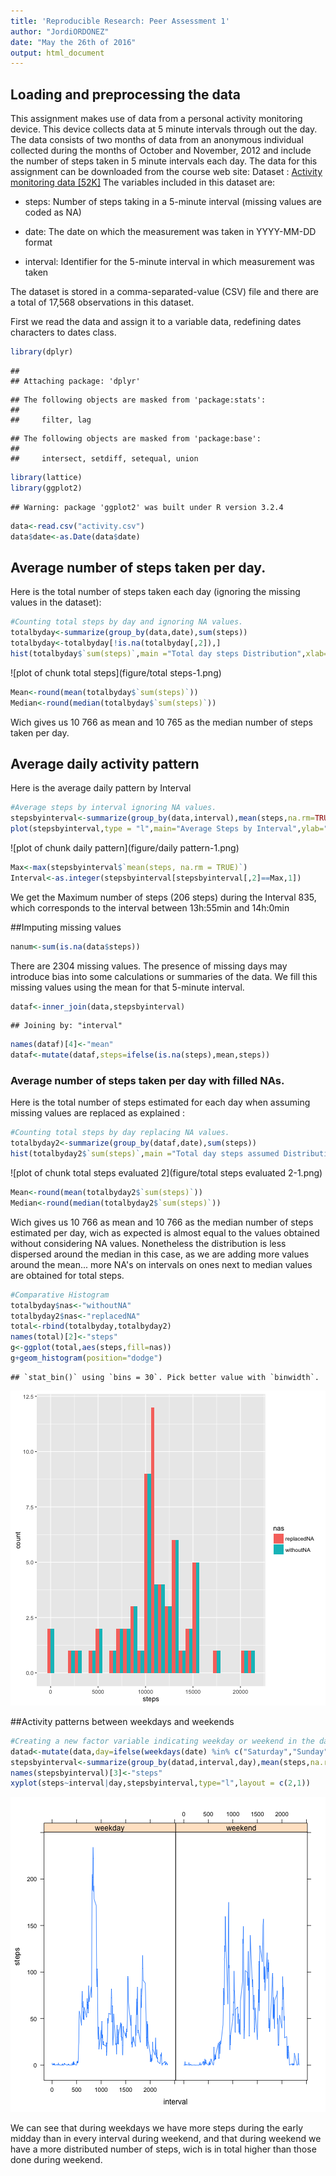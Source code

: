 ```yaml
---
title: 'Reproducible Research: Peer Assessment 1'
author: "JordiORDONEZ"
date: "May the 26th of 2016"
output: html_document
---
```




## Loading and preprocessing the data

This assignment makes use of data from a personal activity monitoring device. This device collects data at 5 minute intervals through out the day. The data consists of two months of data from an anonymous individual collected during the months of October and November, 2012 and include the number of steps taken in 5 minute intervals each day.
The data for this assignment can be downloaded from the course web site: 
Dataset : [Activity monitoring data [52K]](https://d396qusza40orc.cloudfront.net/repdata%2Fdata%2Factivity.zip)
The variables included in this dataset are:

* steps: Number of steps taking in a 5-minute interval (missing values are coded as NA)

* date: The date on which the measurement was taken in YYYY-MM-DD format

* interval: Identifier for the 5-minute interval in which measurement was taken

The dataset is stored in a comma-separated-value (CSV) file and there are a total of 17,568 observations in this dataset.

First we read the data and assign it to a variable data, redefining dates characters to dates class. 


```r
library(dplyr)
```

```
## 
## Attaching package: 'dplyr'
```

```
## The following objects are masked from 'package:stats':
## 
##     filter, lag
```

```
## The following objects are masked from 'package:base':
## 
##     intersect, setdiff, setequal, union
```

```r
library(lattice)
library(ggplot2)
```

```
## Warning: package 'ggplot2' was built under R version 3.2.4
```

```r
data<-read.csv("activity.csv")
data$date<-as.Date(data$date)
```



## Average number of steps taken per day.

Here is the total number of steps taken each day (ignoring the missing values in the dataset):


```r
#Counting total steps by day and ignoring NA values.
totalbyday<-summarize(group_by(data,date),sum(steps))
totalbyday<-totalbyday[!is.na(totalbyday[,2]),]
hist(totalbyday$`sum(steps)`,main ="Total day steps Distribution",xlab="Number of steps in a day")
```

![plot of chunk total steps](figure/total steps-1.png)

```r
Mean<-round(mean(totalbyday$`sum(steps)`))
Median<-round(median(totalbyday$`sum(steps)`))
```

Wich gives us 10 766 as mean and  10 765 as the median number of steps taken per day.

##  Average daily activity pattern

Here is the average daily pattern by Interval


```r
#Average steps by interval ignoring NA values.
stepsbyinterval<-summarize(group_by(data,interval),mean(steps,na.rm=TRUE))
plot(stepsbyinterval,type = "l",main="Average Steps by Interval",ylab="Average steps")
```

![plot of chunk daily pattern](figure/daily pattern-1.png)

```r
Max<-max(stepsbyinterval$`mean(steps, na.rm = TRUE)`)
Interval<-as.integer(stepsbyinterval[stepsbyinterval[,2]==Max,1])
```

We get the Maximum number of steps (206 steps) during the Interval 835, which corresponds to the interval between 13h:55min and 14h:0min

##Imputing missing values


```r
nanum<-sum(is.na(data$steps))
```
 
There are 2304 missing values. The presence of missing days may introduce bias into some calculations or summaries of the data. We fill this missing values using the mean for that 5-minute interval.


```r
dataf<-inner_join(data,stepsbyinterval)
```

```
## Joining by: "interval"
```

```r
names(dataf)[4]<-"mean"
dataf<-mutate(dataf,steps=ifelse(is.na(steps),mean,steps))
```

### Average number of steps taken per day with filled NAs.

Here is the total number of steps estimated for each day when assuming missing values are replaced as explained :


```r
#Counting total steps by day replacing NA values.
totalbyday2<-summarize(group_by(dataf,date),sum(steps))
hist(totalbyday2$`sum(steps)`,main ="Total day steps assumed Distribution",xlab="Number of steps in a day")
```

![plot of chunk total steps evaluated 2](figure/total steps evaluated 2-1.png)

```r
Mean<-round(mean(totalbyday2$`sum(steps)`))
Median<-round(median(totalbyday2$`sum(steps)`))
```

Wich gives us 10 766 as mean and  10 766 as the median number of steps estimated per day, wich as expected is almost equal to the values obtained without considering NA values.   Nonetheless the distribution is less dispersed around the median in this case, as we are adding more values around the mean... more NA's on intervals on ones next to median values are obtained for total steps.


```r
#Comparative Histogram
totalbyday$nas<-"withoutNA"
totalbyday2$nas<-"replacedNA"
total<-rbind(totalbyday,totalbyday2)
names(total)[2]<-"steps"
g<-ggplot(total,aes(steps,fill=nas))
g+geom_histogram(position="dodge")
```

```
## `stat_bin()` using `bins = 30`. Pick better value with `binwidth`.
```

![plot of chunk comparison](figure/comparison-1.png)

##Activity patterns between weekdays and weekends


```r
#Creating a new factor variable indicating weekday or weekend in the data set with replaced NA values.
datad<-mutate(data,day=ifelse(weekdays(date) %in% c("Saturday","Sunday"),"weekend","weekday"))
stepsbyinterval<-summarize(group_by(datad,interval,day),mean(steps,na.rm=TRUE))
names(stepsbyinterval)[3]<-"steps"
xyplot(steps~interval|day,stepsbyinterval,type="l",layout = c(2,1))
```

![plot of chunk days](figure/days-1.png)

We can see that during weekdays we have more steps during the early midday than in every interval during weekend, and that during weekend we have a more distributed number of steps, wich is in total higher than those done during weekend.

